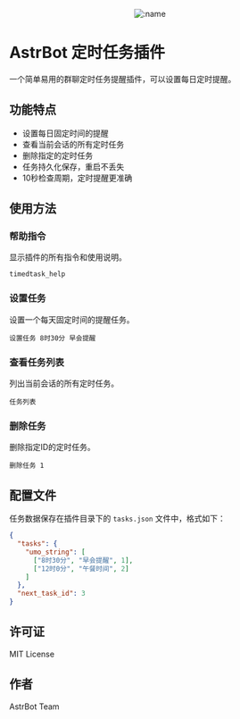 </div>

<div align="center">

![:name](https://count.getloli.com/@astrbot_plugin_timedtask?name=astrbot_plugin_timedtask&theme=booru-lewd&padding=7&offset=0&align=top&scale=1&pixelated=1&darkmode=auto)

</div>

# AstrBot 定时任务插件

一个简单易用的群聊定时任务提醒插件，可以设置每日定时提醒。

## 功能特点

- 设置每日固定时间的提醒
- 查看当前会话的所有定时任务
- 删除指定的定时任务
- 任务持久化保存，重启不丢失
- 10秒检查周期，定时提醒更准确

## 使用方法

### 帮助指令

显示插件的所有指令和使用说明。

```
timedtask_help
```

### 设置任务

设置一个每天固定时间的提醒任务。

```
设置任务 8时30分 早会提醒
```

### 查看任务列表

列出当前会话的所有定时任务。

```
任务列表
```

### 删除任务

删除指定ID的定时任务。

```
删除任务 1
```
## 配置文件

任务数据保存在插件目录下的 `tasks.json` 文件中，格式如下：

```json
{
  "tasks": {
    "umo_string": [
      ["8时30分", "早会提醒", 1],
      ["12时0分", "午餐时间", 2]
    ]
  },
  "next_task_id": 3
}
```

## 许可证

MIT License

## 作者

AstrBot Team

